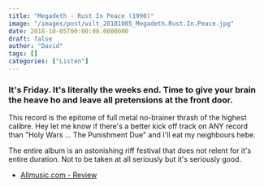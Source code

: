 ```yaml
---
title: "Megadeth - Rust In Peace (1990)"
image: "/images/post/wilt_20181005_Megadeth.Rust.In.Peace.jpg"
date: 2018-10-05T00:00:00.0000000
draft: false
author: "David"
tags: []
categories: ["Listen"]
---
```

### It's Friday. It's literally the weeks end. Time to give your brain the heave ho and leave all pretensions at the front door. 

 This record is the epitome of full metal no-brainer thrash of the highest calibre. Hey let me know if there's a better kick off track on ANY record than "Holy Wars ... The Punishment Due" and I'll eat my neighbours hebe.

 The entire album is an astonishing riff festival that does not relent for it's entire duration. Not to be taken at all seriously but it's seriously good.

-  [Allmusic.com - Review](https://www.allmusic.com/album/rust-in-peace-mw0000316073)